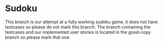 # Sudoku
This branch is our attempt at a fully working sudoku game, it does not have testcases so please do not mark this branch. The branch
containing the testcases and our implemented user stories is located in the good-copy branch so please mark that one

